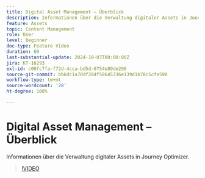 ```yaml
---
title: Digital Asset Management – Überblick
description: Informationen über die Verwaltung digitaler Assets in Journey Optimizer.
feature: Assets
topic: Content Management
role: User
level: Beginner
doc-type: Feature Video
duration: 69
last-substantial-update: 2024-10-07T00:00:00Z
jira: KT-16293
exl-id: c00fc7fa-f72d-4cca-bd5d-0754e89de290
source-git-commit: bb6dc1a70df284f58645336e139d1b78c5cfe590
workflow-type: tm+mt
source-wordcount: '28'
ht-degree: 100%

---
```


# Digital Asset Management – Überblick

Informationen über die Verwaltung digitaler Assets in Journey Optimizer.

>[!VIDEO](https://video.tv.adobe.com/v/3432674/?learn=on)
